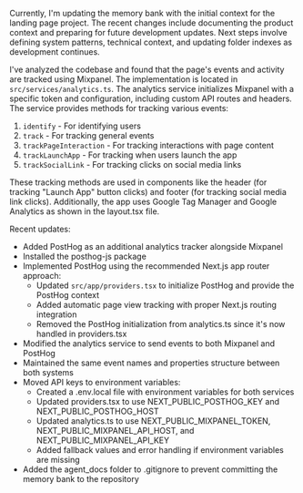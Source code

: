 Currently, I'm updating the memory bank with the initial context for the landing page project. The recent changes include documenting the product context and preparing for future development updates. Next steps involve defining system patterns, technical context, and updating folder indexes as development continues.

I've analyzed the codebase and found that the page's events and activity are tracked using Mixpanel. The implementation is located in `src/services/analytics.ts`. The analytics service initializes Mixpanel with a specific token and configuration, including custom API routes and headers. The service provides methods for tracking various events:

1. `identify` - For identifying users
2. `track` - For tracking general events
3. `trackPageInteraction` - For tracking interactions with page content
4. `trackLaunchApp` - For tracking when users launch the app
5. `trackSocialLink` - For tracking clicks on social media links

These tracking methods are used in components like the header (for tracking "Launch App" button clicks) and footer (for tracking social media link clicks). Additionally, the app uses Google Tag Manager and Google Analytics as shown in the layout.tsx file.

Recent updates:
- Added PostHog as an additional analytics tracker alongside Mixpanel
- Installed the posthog-js package
- Implemented PostHog using the recommended Next.js app router approach:
  - Updated `src/app/providers.tsx` to initialize PostHog and provide the PostHog context
  - Added automatic page view tracking with proper Next.js routing integration
  - Removed the PostHog initialization from analytics.ts since it's now handled in providers.tsx
- Modified the analytics service to send events to both Mixpanel and PostHog
- Maintained the same event names and properties structure between both systems
- Moved API keys to environment variables:
  - Created a .env.local file with environment variables for both services
  - Updated providers.tsx to use NEXT_PUBLIC_POSTHOG_KEY and NEXT_PUBLIC_POSTHOG_HOST
  - Updated analytics.ts to use NEXT_PUBLIC_MIXPANEL_TOKEN, NEXT_PUBLIC_MIXPANEL_API_HOST, and NEXT_PUBLIC_MIXPANEL_API_KEY
  - Added fallback values and error handling if environment variables are missing
- Added the agent_docs folder to .gitignore to prevent committing the memory bank to the repository 
